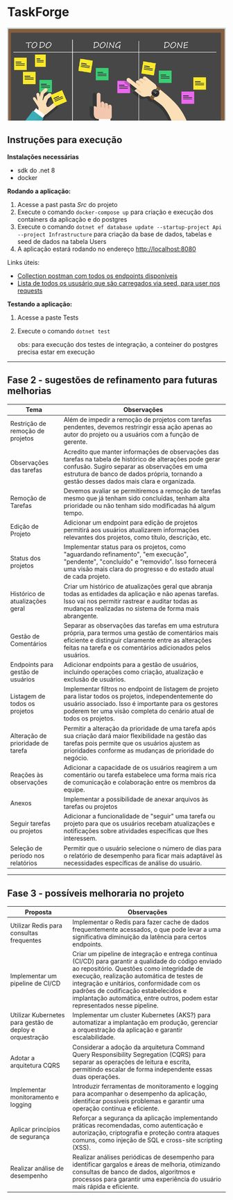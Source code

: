 # TaskForge

![](assets/folder.png)

## Instruções para execução

**Instalações necessárias**

*   sdk do .net 8
*   docker

**Rodando a aplicação:**

1.  Acesse a past pasta _Src_ do projeto
2.  Execute o comando `docker-compose up` para criação e execução dos containers da aplicação e do postgres
3.  Execute o comando `dotnet ef database update --startup-project Api --project Infrastructure` para criação da base de dados, tabelas e seed de dados na tabela Users
4.  A aplicação estará rodando no endereço [http://localhost:8080](http://localhost:8080) 

Links úteis:

*   [Collection postman com todos os endpoints disponíveis](assets/TaskForge.postman_collection.json)
*   [Lista de todos os ususário que são carregados via seed, para user nos requests](assets/Users.png)


**Testando a aplicação:**

1.  Acesse a paste Tests
2.  Execute o comando `dotnet test`
    
    obs: para execução dos testes de integração, a conteiner do postgres precisa estar em execução
    



---

## Fase 2 - sugestões de refinamento para futuras melhorias

| **Tema** | **Observações** |
| --- | --- |
| Restrição de remoção de projetos | Além de impedir a remoção de projetos com tarefas pendentes, devemos restringir essa ação apenas ao autor do projeto ou a usuários com a função de gerente. |
| Observações das tarefas | Acredito que manter informações de observações das tarefas na tabela de histórico de alterações pode gerar confusão. Sugiro separar as observações em uma estrutura de banco de dados própria, tornando a gestão desses dados mais clara e organizada. |
| Remoção de Tarefas | Devemos avaliar se permitiremos a remoção de tarefas mesmo que já tenham sido concluídas, tenham alta prioridade ou não tenham sido modificadas há algum tempo. |
| Edição de Projeto | Adicionar um endpoint para edição de projetos permitirá aos usuários atualizarem informações relevantes dos projetos, como título, descrição, etc. |
| Status dos projetos | Implementar status para os projetos, como "aguardando refinamento", "em execução", "pendente", "concluído" e “removido”. Isso fornecerá uma visão mais clara do progresso e do estado atual de cada projeto. |
| Histórico de atualizações geral | Criar um histórico de atualizações geral que abranja todas as entidades da aplicação e não apenas tarefas. Isso vai nos permitir rastrear e auditar todas as mudanças realizadas no sistema de forma mais abrangente. |
| Gestão de Comentários | Separar as observações das tarefas em uma estrutura própria, para termos uma gestão de comentários mais eficiente e distinguir claramente entre as alterações feitas na tarefa e os comentários adicionados pelos usuários. |
| Endpoints para gestão de usuários | Adicionar endpoints para a gestão de usuários, incluindo operações como criação, atualização e exclusão de usuários. |
| Listagem de todos os projetos | Implementar filtros no endpoint de listagem de projeto para listar todos os projetos, independentemente do usuário associado. Isso é importante para os gestores poderem ter uma visão completa do cenário atual de todos os projetos. |
| Alteração de prioridade de tarefa | Permitir a alteração da prioridade de uma tarefa após sua criação dará maior flexibilidade na gestão das tarefas pois permite que os usuários ajustem as prioridades conforme as mudanças de prioridade do negócio. |
| Reações às observações | Adicionar a capacidade de os usuários reagirem a um comentário ou tarefa estabelece uma forma mais rica de comunicação e colaboração entre os membros da equipe. |
| Anexos | Implementar a possibilidade de anexar arquivos às tarefas ou projetos |
| Seguir tarefas ou projetos | Adicionar a funcionalidade de "seguir" uma tarefa ou projeto para que os usuários recebam atualizações e notificações sobre atividades específicas que lhes interessem. |
| Seleção de período nos relatórios | Permitir que o usuário selecione o número de dias para o relatório de desempenho para ficar mais adaptável às necessidades específicas de análise do usuário. |

---

## Fase 3 - possíveis melhoraria no projeto

| **Proposta**                                      | **Observações**                                                                                                                                                                                                                                                                                                                           |
|------------------------------------------------|------------------------------------------------------------------------------------------------------------------------------------------------------------------------------------------------------------------------------------------------------------------------------------------------------------------------------------------|
| Utilizar Redis para consultas frequentes       | Implementar o Redis para fazer cache de dados frequentemente acessados, o que pode levar a uma significativa diminuição da latência para certos endpoints.                                                                                                                                                                              |
| Implementar um pipeline de CI/CD               | Criar um pipeline de integração e entrega contínua (CI/CD) para garantir a qualidade do código enviado ao repositório. Questões como integridade de execução, realização automática de testes de integração e unitários, conformidade com os padrões de codificação estabelecidos e implantação automática, entre outros, podem estar representados nesse pipeline. |
| Utilizar Kubernetes para gestão de deploy e orquestração | Implementar um cluster Kubernetes (AKS?) para automatizar a implantação em produção, gerenciar a orquestração da aplicação e garantir escalabilidade.                                                                                                                                                                                |
| Adotar a arquitetura CQRS                      | Considerar a adoção da arquitetura Command Query Responsibility Segregation (CQRS) para separar as operações de leitura e escrita, permitindo escalar de forma independente essas duas operações.                                                                                                                                   |
| Implementar monitoramento e logging            | Introduzir ferramentas de monitoramento e logging para acompanhar o desempenho da aplicação, identificar possíveis problemas e garantir uma operação contínua e eficiente.                                                                                                                                                           |
| Aplicar princípios de segurança                | Reforçar a segurança da aplicação implementando práticas recomendadas, como autenticação e autorização, criptografia e proteção contra ataques comuns, como injeção de SQL e cross-site scripting (XSS).                                                                                                                         |
| Realizar análise de desempenho                 | Realizar análises periódicas de desempenho para identificar gargalos e áreas de melhoria, otimizando consultas de banco de dados, algoritmos e processos para garantir uma experiência do usuário mais rápida e eficiente.                                                                                                          |
